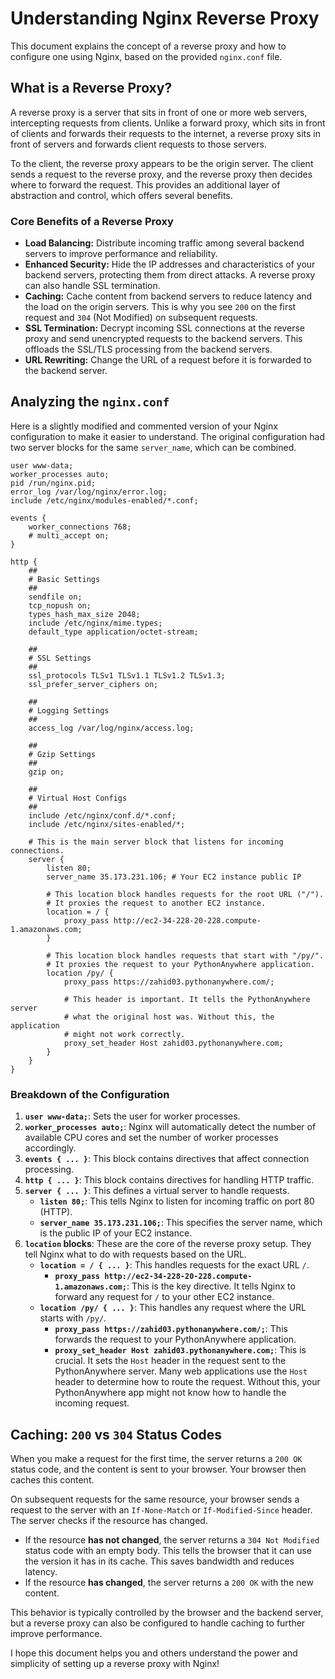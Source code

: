 
# Understanding Nginx Reverse Proxy

This document explains the concept of a reverse proxy and how to configure one using Nginx, based on the provided `nginx.conf` file.

## What is a Reverse Proxy?

A reverse proxy is a server that sits in front of one or more web servers, intercepting requests from clients. Unlike a forward proxy, which sits in front of clients and forwards their requests to the internet, a reverse proxy sits in front of servers and forwards client requests to those servers.

To the client, the reverse proxy appears to be the origin server. The client sends a request to the reverse proxy, and the reverse proxy then decides where to forward the request. This provides an additional layer of abstraction and control, which offers several benefits.

### Core Benefits of a Reverse Proxy

*   **Load Balancing:** Distribute incoming traffic among several backend servers to improve performance and reliability.
*   **Enhanced Security:** Hide the IP addresses and characteristics of your backend servers, protecting them from direct attacks. A reverse proxy can also handle SSL termination.
*   **Caching:** Cache content from backend servers to reduce latency and the load on the origin servers. This is why you see `200` on the first request and `304` (Not Modified) on subsequent requests.
*   **SSL Termination:** Decrypt incoming SSL connections at the reverse proxy and send unencrypted requests to the backend servers. This offloads the SSL/TLS processing from the backend servers.
*   **URL Rewriting:** Change the URL of a request before it is forwarded to the backend server.

## Analyzing the `nginx.conf`

Here is a slightly modified and commented version of your Nginx configuration to make it easier to understand. The original configuration had two server blocks for the same `server_name`, which can be combined.

```nginx
user www-data;
worker_processes auto;
pid /run/nginx.pid;
error_log /var/log/nginx/error.log;
include /etc/nginx/modules-enabled/*.conf;

events {
    worker_connections 768;
    # multi_accept on;
}

http {
    ##
    # Basic Settings
    ##
    sendfile on;
    tcp_nopush on;
    types_hash_max_size 2048;
    include /etc/nginx/mime.types;
    default_type application/octet-stream;

    ##
    # SSL Settings
    ##
    ssl_protocols TLSv1 TLSv1.1 TLSv1.2 TLSv1.3;
    ssl_prefer_server_ciphers on;

    ##
    # Logging Settings
    ##
    access_log /var/log/nginx/access.log;

    ##
    # Gzip Settings
    ##
    gzip on;

    ##
    # Virtual Host Configs
    ##
    include /etc/nginx/conf.d/*.conf;
    include /etc/nginx/sites-enabled/*;

    # This is the main server block that listens for incoming connections.
    server {
        listen 80;
        server_name 35.173.231.106; # Your EC2 instance public IP

        # This location block handles requests for the root URL ("/").
        # It proxies the request to another EC2 instance.
        location = / {
            proxy_pass http://ec2-34-228-20-228.compute-1.amazonaws.com;
        }

        # This location block handles requests that start with "/py/".
        # It proxies the request to your PythonAnywhere application.
        location /py/ {
            proxy_pass https://zahid03.pythonanywhere.com/;
            
            # This header is important. It tells the PythonAnywhere server
            # what the original host was. Without this, the application
            # might not work correctly.
            proxy_set_header Host zahid03.pythonanywhere.com;
        }
    }
}
```

### Breakdown of the Configuration

1.  **`user www-data;`**: Sets the user for worker processes.
2.  **`worker_processes auto;`**: Nginx will automatically detect the number of available CPU cores and set the number of worker processes accordingly.
3.  **`events { ... }`**: This block contains directives that affect connection processing.
4.  **`http { ... }`**: This block contains directives for handling HTTP traffic.
5.  **`server { ... }`**: This defines a virtual server to handle requests.
    *   **`listen 80;`**: This tells Nginx to listen for incoming traffic on port 80 (HTTP).
    *   **`server_name 35.173.231.106;`**: This specifies the server name, which is the public IP of your EC2 instance.
6.  **`location` blocks**: These are the core of the reverse proxy setup. They tell Nginx what to do with requests based on the URL.
    *   **`location = / { ... }`**: This handles requests for the exact URL `/`.
        *   **`proxy_pass http://ec2-34-228-20-228.compute-1.amazonaws.com;`**: This is the key directive. It tells Nginx to forward any request for `/` to your other EC2 instance.
    *   **`location /py/ { ... }`**: This handles any request where the URL starts with `/py/`.
        *   **`proxy_pass https://zahid03.pythonanywhere.com/;`**: This forwards the request to your PythonAnywhere application.
        *   **`proxy_set_header Host zahid03.pythonanywhere.com;`**: This is crucial. It sets the `Host` header in the request sent to the PythonAnywhere server. Many web applications use the `Host` header to determine how to route the request. Without this, your PythonAnywhere app might not know how to handle the incoming request.

## Caching: `200` vs `304` Status Codes

When you make a request for the first time, the server returns a `200 OK` status code, and the content is sent to your browser. Your browser then caches this content.

On subsequent requests for the same resource, your browser sends a request to the server with an `If-None-Match` or `If-Modified-Since` header. The server checks if the resource has changed.

*   If the resource **has not changed**, the server returns a `304 Not Modified` status code with an empty body. This tells the browser that it can use the version it has in its cache. This saves bandwidth and reduces latency.
*   If the resource **has changed**, the server returns a `200 OK` with the new content.

This behavior is typically controlled by the browser and the backend server, but a reverse proxy can also be configured to handle caching to further improve performance.

I hope this document helps you and others understand the power and simplicity of setting up a reverse proxy with Nginx!
